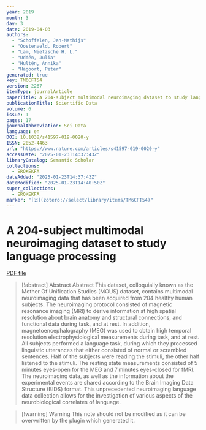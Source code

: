 ```yaml
---
year: 2019
month: 3
day: 3
date: 2019-04-03
authors:
  - "Schoffelen, Jan-Mathijs"
  - "Oostenveld, Robert"
  - "Lam, Nietzsche H. L."
  - "Uddén, Julia"
  - "Hultén, Annika"
  - "Hagoort, Peter"
generated: true
key: TM6CFT54
version: 2267
itemType: journalArticle
paperTitle: A 204-subject multimodal neuroimaging dataset to study language processing
publicationTitle: Scientific Data
volume: 6
issue: 1
pages: 17
journalAbbreviation: Sci Data
language: en
DOI: 10.1038/s41597-019-0020-y
ISSN: 2052-4463
url: "https://www.nature.com/articles/s41597-019-0020-y"
accessDate: "2025-01-23T14:37:43Z"
libraryCatalog: Semantic Scholar
collections:
  - ERQKEKFA
dateAdded: "2025-01-23T14:37:43Z"
dateModified: "2025-01-23T14:40:50Z"
super_collections:
  - ERQKEKFA
marker: "[🇿](zotero://select/library/items/TM6CFT54)"
---
```


# A 204-subject multimodal neuroimaging dataset to study language processing

[PDF file](/Papers/PDFs/Schoffelen%20et%20al.%202019undefined%20-%20A%20204-subject%20multimodal%20neuroimaging%20dataset%20to%20study%20language%20processing.pdf)

> [!abstract] Abstract
> Abstract
>             This dataset, colloquially known as the Mother Of Unification Studies (MOUS) dataset, contains multimodal neuroimaging data that has been acquired from 204 healthy human subjects. The neuroimaging protocol consisted of magnetic resonance imaging (MRI) to derive information at high spatial resolution about brain anatomy and structural connections, and functional data during task, and at rest. In addition, magnetoencephalography (MEG) was used to obtain high temporal resolution electrophysiological measurements during task, and at rest. All subjects performed a language task, during which they processed linguistic utterances that either consisted of normal or scrambled sentences. Half of the subjects were reading the stimuli, the other half listened to the stimuli. The resting state measurements consisted of 5 minutes eyes-open for the MEG and 7 minutes eyes-closed for fMRI. The neuroimaging data, as well as the information about the experimental events are shared according to the Brain Imaging Data Structure (BIDS) format. This unprecedented neuroimaging language data collection allows for the investigation of various aspects of the neurobiological correlates of language.

>[!warning] Warning
> This note should not be modified as it can be overwritten by the plugin which generated it.

